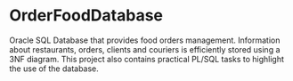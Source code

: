 # OrderFoodDatabase

Oracle SQL Database that provides food orders management. Information about restaurants, orders, clients and couriers is efficiently stored using a 3NF diagram. 
This project also contains practical PL/SQL tasks to highlight the use of the database.
